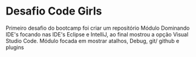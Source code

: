 # Desafio Code Girls
Primeiro desafio do bootcamp foi criar um repositório 
Módulo Dominando IDE's focando nas IDE's Eclipse e IntelliJ, ao final mostrou a opção Visual Studio Code. Módulo focada em mostrar atalhos, Debug, git/ github e plugins
